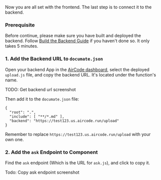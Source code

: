 Now you are all set with the frontend. The last step is to connect it to the backend.

### Prerequisite
Before continue, please make sure you have built and deployed the backend. Follow [Build the Backend Guide](/getting-started/backend) if you haven't done so. It only takes 5 minutes.

### 1. Add the Backend URL to `documate.json`

Open your backend App in the [AirCode dashboard](https://aircode.io/dashboard), select the deployed `upload.js` file, and copy the backend URL. It's located under the function's name.

TODO: Get backend url screenshot

Then add it to the `documate.json` file:

```json{4}
{
  "root": ".",
  "include": [ "**/*.md" ],
  "backend": "https://test123.us.aircode.run/upload"
}
```

Remember to replace `https://test123.us.aircode.run/upload` with your own one.

### 2. Add the `ask` Endpoint to Component

Find the `ask` endpoint (Which is the URL for `ask.js`), and click to copy it.

Todo: Copy ask endpoint screenshot